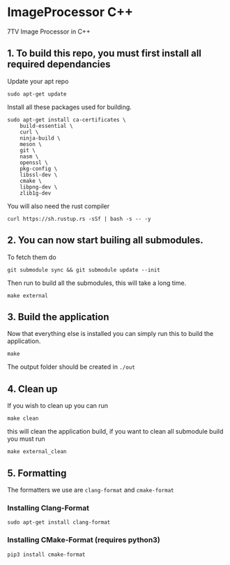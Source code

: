 # ImageProcessor C++

7TV Image Processor in C++

## 1. To build this repo, you must first install all required dependancies

Update your apt repo

```
sudo apt-get update
```

Install all these packages used for building.

```
sudo apt-get install ca-certificates \
    build-essential \
    curl \
    ninja-build \
    meson \
    git \
    nasm \
    openssl \
    pkg-config \
    libssl-dev \
    cmake \
    libpng-dev \
    zlib1g-dev
```

You will also need the rust compiler

```
curl https://sh.rustup.rs -sSf | bash -s -- -y
```

## 2. You can now start builing all submodules.

To fetch them do

```
git submodule sync && git submodule update --init
```

Then run to build all the submodules, this will take a long time.

```
make external
```

## 3. Build the application

Now that everything else is installed you can simply run this to build the application.

```
make
```

The output folder should be created in `./out`

## 4. Clean up

If you wish to clean up you can run

```
make clean
```

this will clean the application build, if you want to clean all submodule build you must run

```
make external_clean
```

## 5. Formatting

The formatters we use are `clang-format` and `cmake-format`

### Installing Clang-Format

```
sudo apt-get install clang-format
```

### Installing CMake-Format (requires python3)

```
pip3 install cmake-format
```
